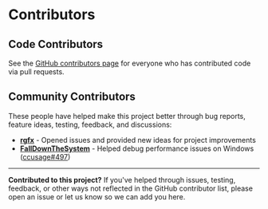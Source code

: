 # Contributors

## Code Contributors

See the [GitHub contributors page](https://github.com/Owloops/claude-powerline/graphs/contributors) for everyone who has contributed code via pull requests.

## Community Contributors

These people have helped make this project better through bug reports, feature ideas, testing, feedback, and discussions:

- **[rgfx](https://github.com/rgfx)** - Opened issues and provided new ideas for project improvements
- **[FallDownTheSystem](https://github.com/FallDownTheSystem)** - Helped debug performance issues on Windows ([ccusage#497](https://github.com/ryoppippi/ccusage/pull/497))

---

**Contributed to this project?** If you've helped through issues, testing, feedback, or other ways not reflected in the GitHub contributor list, please open an issue or let us know so we can add you here.
